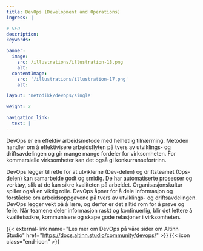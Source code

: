 ```yaml
---
title: DevOps (Development and Operations)
ingress: |

# SEO
description:
keywords:

banner:
  image:
    src: /illustrations/illustration-18.png
    alt:
  contentImage:
    src: '/illustrations/illustration-17.png'
    alt:

layout: 'metodikk/devops/single'

weight: 2

navigation_link:
  text: |
---
```


DevOps er en effektiv arbeidsmetode med helhetlig tilnærming. Metoden handler om å effektivisere arbeidsflyten på tvers av utviklings- og driftsavdelingen og gir mange mange fordeler for virksomheten. For kommersielle virksomheter kan det også gi konkurransefortrinn. 

DevOps legger til rette for at utviklerne (Dev-delen) og driftsteamet (Ops-delen) kan samarbeide godt og smidig. De har automatiserte prosesser og verktøy, slik at de kan sikre kvaliteten på arbeidet. Organisasjonskultur spiller også en viktig rolle. DevOps åpner for å dele informasjon og forståelse om arbeidsoppgavene på tvers av utviklings- og driftsavdelingen. DevOps legger vekt på å lære, og derfor er det alltid rom for å prøve og feile. Når teamene deler informasjon raskt og kontinuerlig, blir det lettere å kvalitetssikre, kommunisere og skape gode relasjoner i virksomheten.

{{< external-link name="Les mer om DevOps på våre sider om Altinn Studio" href="https://docs.altinn.studio/community/devops/" >}}
{{< icon class="end-icon" >}}
